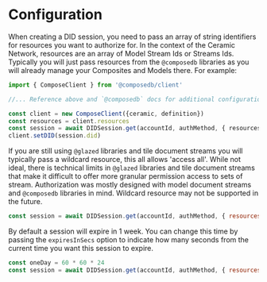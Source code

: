 # Configuration

When creating a DID session, you need to pass an array of string identifiers for resources you want to authorize
for. In the context of the Ceramic Network, resources are an array of Model Stream Ids or Streams Ids. Typically
you will just pass resources from the `@composedb` libraries as you will already manage your Composites and Models 
there. For example:

```js
import { ComposeClient } from '@composedb/client'

//... Reference above and `@composedb` docs for additional configuration here

const client = new ComposeClient({ceramic, definition})
const resources = client.resources
const session = await DIDSession.get(accountId, authMethod, { resources })
client.setDID(session.did)
```

If you are still using `@glazed` libraries and tile document streams you will typically pass a wildcard resource, 
this all allows 'access all'. While not ideal, there is technical limits in `@glazed` libraries and tile document
streams that make it difficult to offer more granular permission access to sets of stream. Authorization was mostly 
designed with model document streams and `@composedb` libraries in mind. Wildcard resource may not be supported in
the future.

```js
const session = await DIDSession.get(accountId, authMethod, { resources: [`ceramic://*`]})
```

By default a session will expire in 1 week. You can change this time by passing the `expiresInSecs` option to
indicate how many seconds from the current time you want this session to expire.

```js
const oneDay = 60 * 60 * 24
const session = await DIDSession.get(accountId, authMethod, { resources: [...], expiresInSecs: oneDay })
```
